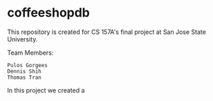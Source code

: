 # coffeeshopdb
This repository is created for CS 157A's final project at San Jose State University.  

Team Members:
```
Pulos Gorgees
Dennis Shih
Thomas Tran
```

In this project we created a 
